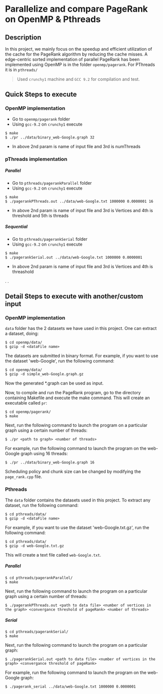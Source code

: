 # Parallelize and compare PageRank on OpenMP & Pthreads

## Description
In this project, we mainly focus on the speedup and efficient utilization of the cache for the PageRank algorithm by reducing the cache misses. A edge-centric sorted implementation of parallel PageRank has been implemented using OpenMP is in the folder `openmp/pagerank`. For PThreads it is in `pthreads/`

> Used `crunchy1` machine and `GCC 9.2` for compilation and test.

## Quick Steps to execute
### OpenMP implementation
- Go to `openmp/pagerank` folder
- Using `gcc-9.2` on `crunchy1` execute
```
$ make
$ ./pr ../data/binary_web-Google.graph 32
```
- In above 2nd param is name of input file and 3rd is numThreads

### pThreads implementation
##### Parallel
- Go to `pthreads/pagerankParallel` folder
- Using `gcc-9.2` on `crunchy1` execute
```
$ make
$ ./pagerankPThreads.out ../data/web-Google.txt 1000000 0.0000001 16
```
- In above 2nd param is name of input file and 3rd is Vertices and 4th is threshold and 5th is threads

##### Sequential
- Go to `pthreads/pagerankSerial` folder
- Using `gcc-9.2` on `crunchy1` execute
```
$ make
$ ./pagerankSerial.out ../data/web-Google.txt 1000000 0.0000001
```
- In above 2nd param is name of input file and 3rd is Vertices and 4th is threashold



.
.
## Detail Steps to execute with another/custom input
### OpenMP implementation
`data` folder has the 2 datasets we have used in this project. One can extract a dataset, doing:
```
$ cd openmp/data/
$ gzip -d <dataFile name>
```

The datasets are submitted in binary format.
For example, if you want to use the dataset 'web-Google', run the following command:
```
$ cd openmp/data/
$ gzip -d simple_web-Google.graph.gz
```
Now the generated *.graph can be used as input.

Now, to compile and run the PageRank program, go to the directory containing Makefile and execute the make command. This will create an executable called `pr`:
```
$ cd openmp/pagerank/
$ make
```
Next, run the following command to launch the program on a particular graph using a certain number of threads:
```
$ ./pr <path to graph> <number of threads> 
```
For example, run the following command to launch the program on the web-Google graph using 16 threads:
```
$ ./pr ../data/binary_web-Google.graph 16 
```

Scheduling policy and chunk size can be changed by modifying the `page_rank.cpp` file.


### Pthreads

The `data` folder contains the datasets used in this project. To extract any dataset, run the following command:
```
$ cd pthreads/data/
$ gzip -d <dataFile name>
```
For example, if you want to use the dataset 'web-Google.txt.gz', run the following command:
```
$ cd pthreads/data/
$ gzip -d web-Google.txt.gz
```
This will create a text file called `web-Google.txt`.

##### Parallel

```
$ cd pthreads/pagerankParallel/
$ make
```
Next, run the following command to launch the program on a particular graph using a certain number of threads:
```
$ ./pagerankPThreads.out <path to data file> <number of vertices in the graph> <convergance threshold of pageRank> <number of threads>
```

##### Serial
```
$ cd pthreads/pagerankSerial/
$ make
```
Next, run the following command to launch the program on a particular graph:
```
$ ./pagerankSerial.out <path to data file> <number of vertices in the graph> <convergance threshold of pageRank>
```
For example, run the following command to launch the program on the web-Google graph:
```
$ ./pagerank_serial ../data/web-Google.txt 1000000 0.0000001
```